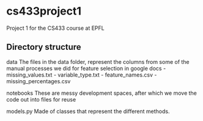 # cs433project1
Project 1 for the CS433 course at EPFL

## Directory structure

data 
    The files in the data folder, represent the columns from some of the manual processes we did for feature selection in google docs 
    - missing_values.txt
    - variable_type.txt
    - feature_names.csv
    - missing_percentages.csv

notebooks 
    These are messy development spaces, after which we move the code out into files for reuse

models.py
    Made of classes that represent the different methods.
